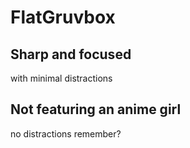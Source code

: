 # FlatGruvbox

## Sharp and focused
with minimal distractions

## Not featuring an anime girl
no distractions remember?
